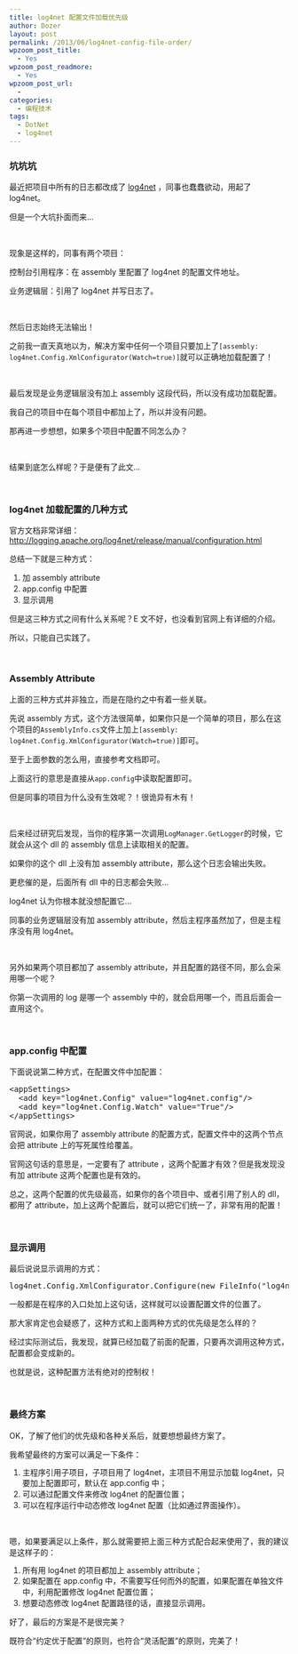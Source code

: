 ```yaml
---
title: log4net 配置文件加载优先级
author: Dozer
layout: post
permalink: /2013/06/log4net-config-file-order/
wpzoom_post_title:
  - Yes
wpzoom_post_readmore:
  - Yes
wpzoom_post_url:
  - 
categories:
  - 编程技术
tags:
  - DotNet
  - log4net
---
```


### 坑坑坑

最近把项目中所有的日志都改成了 <a href="http://logging.apache.org/log4net/" target="_blank">log4net</a> ，同事也蠢蠢欲动，用起了 log4net。

但是一个大坑扑面而来…

&nbsp;

现象是这样的，同事有两个项目：

控制台引用程序：在 assembly 里配置了 log4net 的配置文件地址。

业务逻辑层：引用了 log4net 并写日志了。

&nbsp;

然后日志始终无法输出！

之前我一直天真地以为，解决方案中任何一个项目只要加上了`[assembly: log4net.Config.XmlConfigurator(Watch=true)]`就可以正确地加载配置了！

<!--more-->

&nbsp;

最后发现是业务逻辑层没有加上 assembly 这段代码，所以没有成功加载配置。

我自己的项目中在每个项目中都加上了，所以并没有问题。

那再进一步想想，如果多个项目中配置不同怎么办？

&nbsp;

结果到底怎么样呢？于是便有了此文…

&nbsp;

### log4net 加载配置的几种方式

官方文档非常详细：<a href="http://logging.apache.org/log4net/release/manual/configuration.html" target="_blank">http://logging.apache.org/log4net/release/manual/configuration.html</a>

总结一下就是三种方式：

1.  加 assembly attribute
2.  app.config 中配置
3.  显示调用

但是这三种方式之间有什么关系呢？E 文不好，也没看到官网上有详细的介绍。

所以，只能自己实践了。

&nbsp;

### Assembly Attribute

上面的三种方式并非独立，而是在隐约之中有着一些关联。

先说 assembly 方式，这个方法很简单，如果你只是一个简单的项目，那么在这个项目的`AssemblyInfo.cs`文件上加上`[assembly: log4net.Config.XmlConfigurator(Watch=true)]`即可。

至于上面参数的怎么用，直接参考文档即可。

上面这行的意思是直接从`app.config`中读取配置即可。

但是同事的项目为什么没有生效呢？！很诡异有木有！

&nbsp;

后来经过研究后发现，当你的程序第一次调用`LogManager.GetLogger`的时候，它就会从这个 dll 的 assembly 信息上读取相关的配置。

如果你的这个 dll 上没有加 assembly attribute，那么这个日志会输出失败。

更悲催的是，后面所有 dll 中的日志都会失败…

log4net 认为你根本就没想配置它…

同事的业务逻辑层没有加 assembly attribute，然后主程序虽然加了，但是主程序没有用 log4net。

&nbsp;

另外如果两个项目都加了 assembly attribute，并且配置的路径不同，那么会采用哪一个呢？

你第一次调用的 log 是哪一个 assembly 中的，就会启用哪一个，而且后面会一直用这个。

&nbsp;

### app.config 中配置

下面说说第二种方式，在配置文件中加配置：

<pre class="lang:xhtml decode:true">&lt;appSettings&gt;
  &lt;add key="log4net.Config" value="log4net.config"/&gt;
  &lt;add key="log4net.Config.Watch" value="True"/&gt;
&lt;/appSettings&gt;</pre>

官网说，如果你用了 assembly attribute 的配置方式，配置文件中的这两个节点会把 attribute 上的写死属性给覆盖。

官网这句话的意思是，一定要有了 attribute ，这两个配置才有效？但是我发现没有加 attribute 这两个配置也是有效的。

总之，这两个配置的优先级最高，如果你的各个项目中、或者引用了别人的 dll，都用了 attribute，加上这两个配置后，就可以把它们统一了，非常有用的配置！

&nbsp;

### 显示调用

最后说说显示调用的方式：

<pre class="lang:c# decode:true">log4net.Config.XmlConfigurator.Configure(new FileInfo("log4net.xml"));</pre>

一般都是在程序的入口处加上这句话，这样就可以设置配置文件的位置了。

那大家肯定也会疑惑了，这种方式和上面两种方式的优先级是怎么样的？

经过实际测试后，我发现，就算已经加载了前面的配置，只要再次调用这种方式，配置都会变成新的。

也就是说，这种配置方法有绝对的控制权！

&nbsp;

### 最终方案

OK，了解了他们的优先级和各种关系后，就要想想最终方案了。

我希望最终的方案可以满足一下条件：

1.  <span style="line-height: 13px;">主程序引用子项目，子项目用了 log4net，主项目不用显示加载 log4net，只要加上配置即可，默认在 app.config 中；</span>
2.  可以通过配置文件来修改 log4net 的配置位置；
3.  可以在程序运行中动态修改 log4net 配置（比如通过界面操作）。

&nbsp;

嗯，如果要满足以上条件，那么就需要把上面三种方式配合起来使用了，我的建议是这样子的：

1.  <span style="line-height: 13px;">所有用 log4net 的项目都加上 assembly attribute；</span>
2.  如果配置在 app.config 中，不需要写任何而外的配置，如果配置在单独文件中，利用配置修改 log4net 配置位置；
3.  想要动态修改 log4net 配置路径的话，直接显示调用。

好了，最后的方案是不是很完美？

既符合“约定优于配置”的原则，也符合“灵活配置”的原则，完美了！
